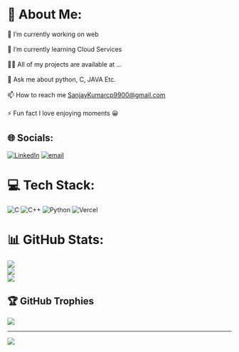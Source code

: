 # 💫 About Me:
🔭 I’m currently working on web<br><br>🌱 I’m currently learning Cloud Services<br><br>👨‍💻 All of my projects are available at ...<br><br>💬 Ask me about python, C, JAVA Etc.<br><br>📫 How to reach me SanjayKumarcp9900@gmail.com<br><br>⚡ Fun fact I love enjoying moments 😀


## 🌐 Socials:
[![LinkedIn](https://img.shields.io/badge/LinkedIn-%230077B5.svg?logo=linkedin&logoColor=white)](https://linkedin.com/in/https://www.linkedin.com/in/sanjay-kumar-cp-174198329?utm_source=share&utm_campaign=share_via&utm_content=profile&utm_medium=android_app) [![email](https://img.shields.io/badge/Email-D14836?logo=gmail&logoColor=white)](mailto:sanjaykumarcp9900@gmail.com) 

# 💻 Tech Stack:
![C](https://img.shields.io/badge/c-%2300599C.svg?style=flat&logo=c&logoColor=white) ![C++](https://img.shields.io/badge/c++-%2300599C.svg?style=flat&logo=c%2B%2B&logoColor=white) ![Python](https://img.shields.io/badge/python-3670A0?style=flat&logo=python&logoColor=ffdd54) ![Vercel](https://img.shields.io/badge/vercel-%23000000.svg?style=flat&logo=vercel&logoColor=white)
# 📊 GitHub Stats:
![](https://github-readme-stats.vercel.app/api?username=samsanjay99&theme=dark&hide_border=false&include_all_commits=false&count_private=false)<br/>
![](https://github-readme-streak-stats.herokuapp.com/?user=samsanjay99&theme=dark&hide_border=false)<br/>
![](https://github-readme-stats.vercel.app/api/top-langs/?username=samsanjay99&theme=dark&hide_border=false&include_all_commits=false&count_private=false&layout=compact)

## 🏆 GitHub Trophies
![](https://github-profile-trophy.vercel.app/?username=samsanjay99&theme=radical&no-frame=false&no-bg=true&margin-w=4)

---
[![](https://visitcount.itsvg.in/api?id=samsanjay99&icon=0&color=0)](https://visitcount.itsvg.in)

<!-- Proudly created with GPRM ( https://gprm.itsvg.in ) -->
